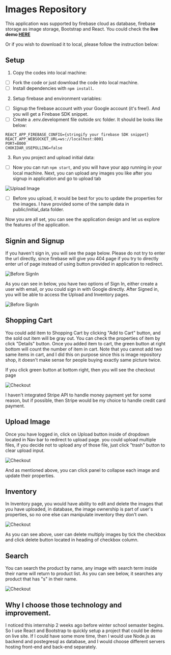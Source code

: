 # Images Repository

This application was supported by firebase cloud as database, firebase storage as image storage, Bootstrap and React. You could check the **live demo [HERE](https://image-repository-db.web.app/)** 

Or if you wish to download it to local, please follow the instruction below:

## Setup

1. Copy the codes into local machine:
- [ ] Fork the code or just download the code into local machine.
- [ ] Install dependencies with `npm install`.
  
2. Setup firebase and environment variables:  
- [ ] Signup the firebase account with your Google account (it's free!). And you will get a Firebase SDK snippet.
- [ ] Create a .env.development file outside src folder. It should be looks like below:
```
REACT_APP_FIREBASE_CONFIG={stringify your firebase SDK snippet}
REACT_APP_WEBSOCKET_URL=ws://localhost:8001
PORT=8000
CHOKIDAR_USEPOLLING=false
```

3. Run you project and upload initial data:
- [ ] Now you can run `npm start`, and you will have your app running in your local machine. Next, you can upload any images you like after you signup in application and go to upload tab

![Upload Image](/public/images/ReadMeImages/upload.png)

- [ ] Before you upload, it would be best for you to update the properties for the images. I have provided some of the sample data in public/initial_data folder. 

Now you are all set, you can see the application design and let us explore the features of the application.

## Signin and Signup

If you haven't sign in, you will see the page below. Please do not try to enter the url directly, since firebase will give you 404 page if you try to directly enter url of page instead of using button provided in application to redirect.

![Before SignIn](/public/images/ReadMeImages/BeforeSignin.png)

As you can see in below, you have two options of Sign In, either create a user with email, or you could sign in with Google directly. After Signed in, you will be able to access the Upload and Inventory pages.

![Before SignIn](/public/images/ReadMeImages/SignInSignUpPage.png)

## Shopping Cart

You could add item to Shopping Cart by clicking "Add to Cart" button, and the sold out item will be gray out. You can check the properties of item by click "Details" button. Once you added item to cart, the green button at right bottom will count the number of item in cart. Note that you cannot add two same items in cart, and I did this on purpose since this is image repository shop, it doesn't make sense for people buying exactly same picture twice. 

If you click green button at bottom right, then you will see the checkout page

![Checkout](/public/images/ReadMeImages/Checkout.png)

I haven't integrated Stripe API to handle money payment yet for some reason, but if possible, then Stripe would be my choice to handle credit card payment.

## Upload Image

Once you have logged in, click on Upload button inside of dropdown located in Nav bar to redirect to upload page. you could upload multiple files, if you decide not to upload any of those file, just click "trash" button to clear upload input.

![Checkout](/public/images/ReadMeImages/Upload_multiple.png)

And as mentioned above, you can click panel to collapse each image and update their properties.

## Inventory

In Inventory page, you would have ability to edit and delete the images that you have uploaded, in database, the image ownership is part of user's properties, so no one else can manipulate inventory they don't own.

![Checkout](/public/images/ReadMeImages/Inventory.png)

As you can see above, user can delete multiply images by tick the checkbox and click delete button located in heading of checkbox column.

## Search

You can search the product by name, any image with search term inside their name will return to product list. As you can see below, it searches any product that has "s" in their name.

![Checkout](/public/images/ReadMeImages/Search.png)

## Why I choose those technology and improvement.

I noticed this internship 2 weeks ago before winter school semaster begins. So I use React and Bootstrap to quickly setup a project that could be demo on live site. If I could have some more time, then I would use Node.js as backend and postegresql as database, and I would choose different servers hosting front-end and back-end separately. 



